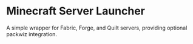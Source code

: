 # Minecraft Server Launcher

A simple wrapper for Fabric, Forge, and Quilt servers, providing optional packwiz integration.
